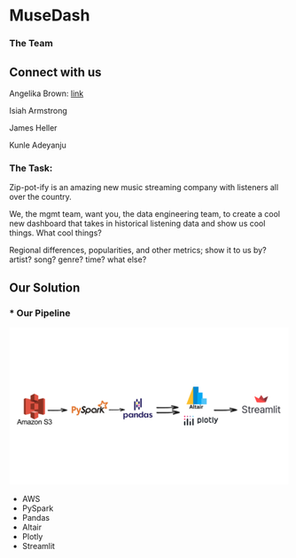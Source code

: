 # MuseDash

### The Team
## Connect with us
Angelika Brown: [link](https://www.linkedin.com/in/angelikabrown/)

Isiah Armstrong

James Heller

Kunle Adeyanju


### The Task:

Zip-pot-ify is an amazing new music streaming company with listeners all over the country.

We, the mgmt team, want you, the data engineering team, to create a cool new dashboard that takes in historical listening data and show us cool things. What cool things?

Regional differences, popularities, and other metrics; show it to us by? artist? song? genre? time? what else?

## Our Solution

### * Our Pipeline

![image](/MuseDash_Pipeline.png)

* AWS
* PySpark
* Pandas
* Altair
* Plotly
* Streamlit


